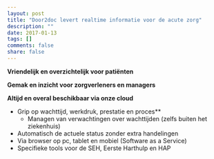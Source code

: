 ```yaml
---
layout: post
title: "Door2doc levert realtime informatie voor de acute zorg"
description: ""
date: 2017-01-13
tags: []
comments: false
share: false
---
```


**Vriendelijk en overzichtelijk voor patiënten**

**Gemak en inzicht voor zorgverleners en managers**

**Altijd en overal beschikbaar via onze cloud**

* Grip op wachttijd, werkdruk, prestatie en proces**
  * Managen van verwachtingen over wachttijden (zelfs buiten het ziekenhuis)
* Automatisch de actuele status zonder extra handelingen
* Via browser op pc, tablet en mobiel (Software as a Service)
* Specifieke tools voor de SEH, Eerste Harthulp en HAP
